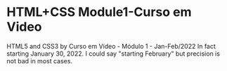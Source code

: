 # HTML+CSS Module1-Curso em Video
 HTML5 and CSS3 by Curso em Vídeo - Módulo 1 - Jan-Feb/2022
In fact starting January 30, 2022. I could say "starting February" but precision is not bad in most cases.
